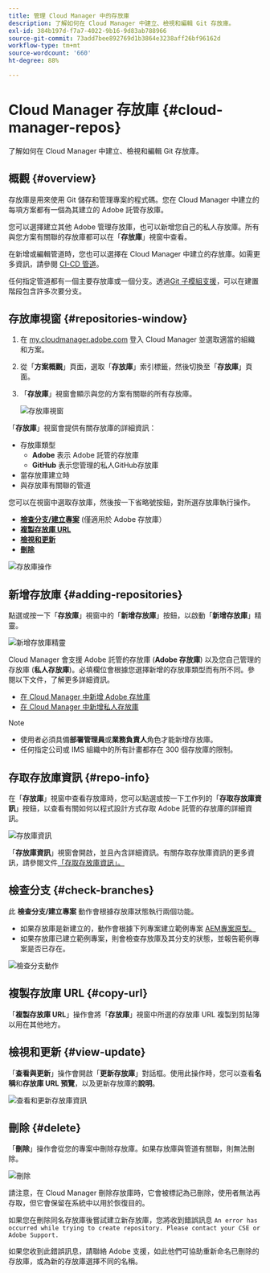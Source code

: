 ```yaml
---
title: 管理 Cloud Manager 中的存放庫
description: 了解如何在 Cloud Manager 中建立、檢視和編輯 Git 存放庫。
exl-id: 384b197d-f7a7-4022-9b16-9d83ab788966
source-git-commit: 73add7bee892769d1b3864e3238aff26bf96162d
workflow-type: tm+mt
source-wordcount: '660'
ht-degree: 88%

---
```



# Cloud Manager 存放庫 {#cloud-manager-repos}

了解如何在 Cloud Manager 中建立、檢視和編輯 Git 存放庫。

## 概觀 {#overview}

存放庫是用來使用 Git 儲存和管理專案的程式碼。您在 Cloud Manager 中建立的每項方案都有一個為其建立的 Adob&#x200B;&#x200B;e 託管存放庫。

您可以選擇建立其他 Adob&#x200B;&#x200B;e 管理存放庫，也可以新增您自己的私人存放庫。所有與您方案有關聯的存放庫都可以在「**存放庫**」視窗中查看。

在新增或編輯管道時，您也可以選擇在 Cloud Manager 中建立的存放庫。如需更多資訊，請參閱 [CI-CD 管道](/help/overview/ci-cd-pipelines.md)。

任何指定管道都有一個主要存放庫或一個分支。透過[Git 子模組支援](git-submodules.md)，可以在建置階段包含許多次要分支。

## 存放庫視窗 {#repositories-window}

1. 在 [my.cloudmanager.adobe.com](https://my.cloudmanager.adobe.com/) 登入 Cloud Manager 並選取適當的組織和方案。

1. 從「**方案概觀**」頁面，選取「**存放庫**」索引標籤，然後切換至「**存放庫**」頁面。

1. 「**存放庫**」視窗會顯示與您的方案有關聯的所有存放庫。

   ![存放庫視窗](assets/repositories.png)

「**存放庫**」視窗會提供有關存放庫的詳細資訊：

* 存放庫類型
   * **Adobe** 表示 Adob&#x200B;&#x200B;e 託管的存放庫
   * **GitHub** 表示您管理的私人GitHub存放庫
* 當存放庫建立時
* 與存放庫有關聯的管道

您可以在視窗中選取存放庫，然後按一下省略號按鈕，對所選存放庫執行操作。

* **[檢查分支/建立專案](#check-branches)** (僅適用於 Adob&#x200B;&#x200B;e 存放庫）
* **[複製存放庫 URL](#copy-url)**
* **[檢視和更新](#view-update)**
* **[刪除](#delete)**

![存放庫操作](assets/repository-actions.png)

## 新增存放庫 {#adding-repositories}

點選或按一下「**存放庫**」視窗中的「**新增存放庫**」按鈕，以啟動「**新增存放庫**」精靈。

![新增存放庫精靈](assets/add-repository-wizard.png)

Cloud Manager 會支援 Adobe 託管的存放庫 (**Adobe 存放庫**) 以及您自己管理的存放庫 (**私人存放庫**)。必填欄位會根據您選擇新增的存放庫類型而有所不同。參閱以下文件，了解更多詳細資訊。

* [在 Cloud Manager 中新增 Adob&#x200B;&#x200B;e 存放庫](adobe-repositories.md)
* [在 Cloud Manager 中新增私人存放庫](private-repositories.md)

>[!NOTE]
>
>* 使用者必須具備&#x200B;**部署管理員**&#x200B;或&#x200B;**業務負責人**&#x200B;角色才能新增存放庫。
>* 任何指定公司或 IMS 組織中的所有計畫都存在 300 個存放庫的限制。

## 存取存放庫資訊 {#repo-info}

在「**存放庫**」視窗中查看存放庫時，您可以點選或按一下工作列的「**存取存放庫資訊**」按鈕，以查看有關如何以程式設計方式存取 Adobe 託管的存放庫的詳細資訊。

![存放庫資訊](assets/access-repo-info.png)

「**存放庫資訊**」視窗會開啟，並且內含詳細資訊。有關存取存放庫資訊的更多資訊，請參閱文件[「存取存放庫資訊」。](accessing-repositories.md)

## 檢查分支 {#check-branches}

此 **檢查分支/建立專案** 動作會根據存放庫狀態執行兩個功能。

* 如果存放庫是新建立的，動作會根據下列專案建立範例專案 [AEM專案原型。](https://experienceleague.adobe.com/en/docs/experience-manager-core-components/using/developing/archetype/overview)
* 如果存放庫已建立範例專案，則會檢查存放庫及其分支的狀態，並報告範例專案是否已存在。

![檢查分支動作](assets/check-branches.png)

## 複製存放庫 URL {#copy-url}

「**複製存放庫 URL**」操作會將「**存放庫**」視窗中所選的存放庫 URL 複製到剪貼簿以用在其他地方。

## 檢視和更新 {#view-update}

「**查看與更新**」操作會開啟「**更新存放庫**」對話框。使用此操作時，您可以查看&#x200B;**名稱**&#x200B;和&#x200B;**存放庫 URL 預覽**，以及更新存放庫的&#x200B;**說明**。

![查看和更新&#x200B;&#x200B;存放庫資訊](assets/update-repository.png)

## 刪除 {#delete}

「**刪除**」操作會從您的專案中刪除存放庫。如果存放庫與管道有關聯，則無法刪除。

![刪除](assets/delete.png)

請注意，在 Cloud Manager 刪除存放庫時，它會被標記為已刪除，使用者無法再存取，但它會保留在系統中以用於恢復目的。

如果您在刪除同名存放庫後嘗試建立新存放庫，您將收到錯誤訊息 `An error has occurred while trying to create repository. Please contact your CSE or Adobe Support.`

如果您收到此錯誤訊息，請聯絡 Adobe 支援，如此他們可協助重新命名已刪除的存放庫，或為新的存放庫選擇不同的名稱。
